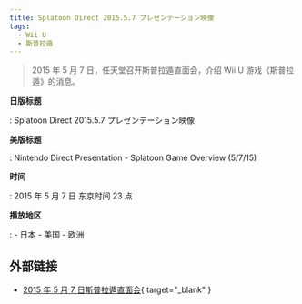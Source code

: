 ```yaml
---
title: Splatoon Direct 2015.5.7 プレゼンテーション映像
tags:
  - Wii U
  - 斯普拉遁
---
```


> 2015 年 5 月 7 日，任天堂召开斯普拉遁直面会，介绍 Wii U 游戏《斯普拉遁》的消息。

**日版标题**

:   Splatoon Direct 2015.5.7 プレゼンテーション映像

**美版标题**

:   Nintendo Direct Presentation - Splatoon Game Overview (5/7/15)

**时间**

:   2015 年 5 月 7 日 东京时间 23 点

**播放地区**

:   - 日本
	- 美国
	- 欧洲

## 外部链接

- [2015 年 5 月 7 日斯普拉遁直面会](https://www.bilibili.com/video/BV1Dp4y1S7yv/){ target="_blank" }
